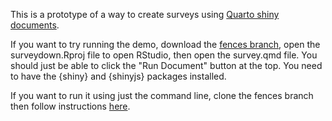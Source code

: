 This is a prototype of a way to create surveys using [Quarto shiny documents](https://quarto.org/docs/dashboards/interactivity/shiny-r.html).

If you want to try running the demo, download the [fences branch](https://github.com/jhelvy/surveydown/tree/fences), open the surveydown.Rproj file to open RStudio, then open the survey.qmd file. You should just be able to click the "Run Document" button at the top. You need to have the {shiny} and {shinyjs} packages installed.

If you want to run it using just the command line, clone the fences branch then follow instructions [here](https://quarto.org/docs/interactive/shiny/running.html).
